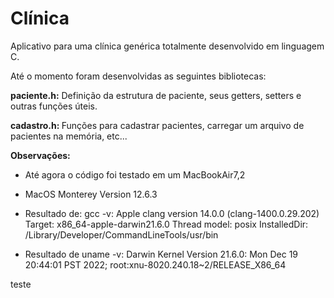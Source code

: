 # Clínica

Aplicativo para uma clínica genérica totalmente desenvolvido em linguagem C.


Até o momento foram desenvolvidas as seguintes bibliotecas: 

<b>paciente.h:</b> Definição da estrutura de paciente, seus getters, setters e outras funções úteis.

<b>cadastro.h: </b>Funções para cadastrar pacientes, carregar um arquivo de pacientes na memória, etc...

<b>Observações:</b>
- Até agora o código foi testado em um MacBookAir7,2
- MacOS Monterey Version 12.6.3

- Resultado de: gcc -v:
Apple clang version 14.0.0 (clang-1400.0.29.202)
Target: x86_64-apple-darwin21.6.0
Thread model: posix
InstalledDir: /Library/Developer/CommandLineTools/usr/bin

- Resultado de uname -v:
Darwin Kernel Version 21.6.0: Mon Dec 19 20:44:01 PST 2022; root:xnu-8020.240.18~2/RELEASE_X86_64

teste




